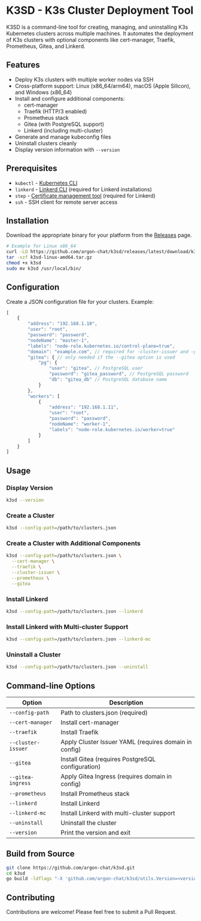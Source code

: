 # K3SD - K3s Cluster Deployment Tool

K3SD is a command-line tool for creating, managing, and uninstalling K3s Kubernetes clusters across multiple machines.
It automates the deployment of K3s clusters with optional components like cert-manager, Traefik, Prometheus, Gitea, and
Linkerd.

## Features

- Deploy K3s clusters with multiple worker nodes via SSH
- Cross-platform support: Linux (x86_64/arm64), macOS (Apple Silicon), and Windows (x86_64)
- Install and configure additional components:
    - cert-manager
    - Traefik (HTTP/3 enabled)
    - Prometheus stack
    - Gitea (with PostgreSQL support)
    - Linkerd (including multi-cluster)
- Generate and manage kubeconfig files
- Uninstall clusters cleanly
- Display version information with `--version`

## Prerequisites

- `kubectl` - [Kubernetes CLI](https://kubernetes.io/docs/tasks/tools/)
- `linkerd` - [Linkerd CLI](https://linkerd.io/2.18/getting-started/#step-1-install-the-cli) (required for Linkerd
  installations)
- `step` - [Certificate management tool](https://smallstep.com/docs/step-cli/installation/) (required for Linkerd)
- `ssh` - SSH client for remote server access

## Installation

Download the appropriate binary for your platform from the [Releases](https://github.com/argon-chat/k3sd/releases) page.

```bash
# Example for Linux x86_64
curl -LO https://github.com/argon-chat/k3sd/releases/latest/download/k3sd-linux-amd64.tar.gz
tar -xzf k3sd-linux-amd64.tar.gz
chmod +x k3sd
sudo mv k3sd /usr/local/bin/
```

## Configuration

Create a JSON configuration file for your clusters. Example:

```js
[
    {
        "address": "192.168.1.10",
        "user": "root",
        "password": "password",
        "nodeName": "master-1",
        "labels": "node-role.kubernetes.io/control-plane=true",
        "domain": "example.com", // required for -cluster-issuer and -gitea-ingress
        "gitea": { // only needed if the --gitea option is used
            "pg": {
                "user": "gitea", // PostgreSQL user
                "password": "gitea_password", // PostgreSQL password
                "db": "gitea_db" // PostgreSQL database name
            }
        },
        "workers": [
            {
                "address": "192.168.1.11",
                "user": "root",
                "password": "password",
                "nodeName": "worker-1",
                "labels": "node-role.kubernetes.io/worker=true"
            }
        ]
    }
]
```

## Usage

### Display Version

```bash
k3sd --version
```

### Create a Cluster

```bash
k3sd --config-path=/path/to/clusters.json
```

### Create a Cluster with Additional Components

```bash
k3sd --config-path=/path/to/clusters.json \
  --cert-manager \
  --traefik \
  --cluster-issuer \
  --prometheus \
  --gitea
```

### Install Linkerd

```bash
k3sd --config-path=/path/to/clusters.json --linkerd
```

### Install Linkerd with Multi-cluster Support

```bash
k3sd --config-path=/path/to/clusters.json --linkerd-mc
```

### Uninstall a Cluster

```bash
k3sd --config-path=/path/to/clusters.json --uninstall
```

## Command-line Options

| Option             | Description                                           |
|--------------------|-------------------------------------------------------|
| `--config-path`    | Path to clusters.json (required)                      |
| `--cert-manager`   | Install cert-manager                                  |
| `--traefik`        | Install Traefik                                       |
| `--cluster-issuer` | Apply Cluster Issuer YAML (requires domain in config) |
| `--gitea`          | Install Gitea (requires PostgreSQL configuration)     |
| `--gitea-ingress`  | Apply Gitea Ingress (requires domain in config)       |
| `--prometheus`     | Install Prometheus stack                              |
| `--linkerd`        | Install Linkerd                                       |
| `--linkerd-mc`     | Install Linkerd with multi-cluster support            |
| `--uninstall`      | Uninstall the cluster                                 |
| `--version`        | Print the version and exit                            |

## Build from Source

```bash
git clone https://github.com/argon-chat/k3sd.git
cd k3sd
go build -ldflags "-X 'github.com/argon-chat/k3sd/utils.Version=<version>'" -o k3sd ./cli/main.go
```

## Contributing

Contributions are welcome! Please feel free to submit a Pull Request.